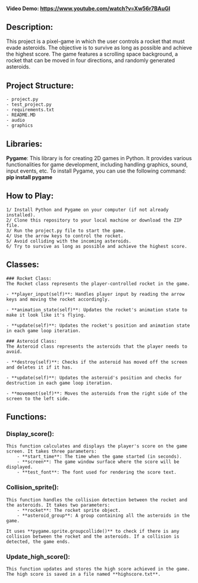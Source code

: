 #### Video Demo:  <https://www.youtube.com/watch?v=Xw56r7BAuGI>

## Description:
This project is a pixel-game in which the user controls a rocket that must evade asteroids.
The objective is to survive as long as possible and achieve the highest score. The game features a scrolling space background, a rocket that can be moved in four directions, and randomly generated asteroids.

## Project Structure:
    - project.py
    - test_project.py
    - requirements.txt
    - README.MD
    - audio
    - graphics

## Libraries:
**Pygame**: This library is for creating 2D games in Python. It provides various functionalities for game development, including handling graphics, sound, input events, etc. To install Pygame, you can use the following command: **pip install pygame**

## How to Play:
    1/ Install Python and Pygame on your computer (if not already installed).
    2/ Clone this repository to your local machine or download the ZIP file.
    3/ Run the project.py file to start the game.
    4/ Use the arrow keys to control the rocket.
    5/ Avoid colliding with the incoming asteroids.
    6/ Try to survive as long as possible and achieve the highest score.

## Classes:
    ### Rocket Class:
    The Rocket class represents the player-controlled rocket in the game. 

    - **player_input(self)**: Handles player input by reading the arrow keys and moving the rocket accordingly.

    - **animation_state(self)**: Updates the rocket's animation state to make it look like it's flying.

    - **update(self)**: Updates the rocket's position and animation state in each game loop iteration.

    ### Asteroid Class:
    The Asteroid class represents the asteroids that the player needs to avoid.

    - **destroy(self)**: Checks if the asteroid has moved off the screen and deletes it if it has.

    - **update(self)**: Updates the asteroid's position and checks for destruction in each game loop iteration.

    - **movement(self)**: Moves the asteroids from the right side of the screen to the left side.


## Functions:
### Display_score():
    This function calculates and displays the player's score on the game screen. It takes three parameters:
        - **start_time**: The time when the game started (in seconds).
        - **screen**: The game window surface where the score will be displayed.
        - **test_font**: The font used for rendering the score text.

### Collision_sprite():
    This function handles the collision detection between the rocket and the asteroids. It takes two parameters:
        - **rocket**: The rocket sprite object.
        - **asteroid_group**: A group containing all the asteroids in the game.

    It uses **pygame.sprite.groupcollide()** to check if there is any collision between the rocket and the asteroids. If a collision is detected, the game ends.

### Update_high_score():
    This function updates and stores the high score achieved in the game. The high score is saved in a file named **highscore.txt**.
